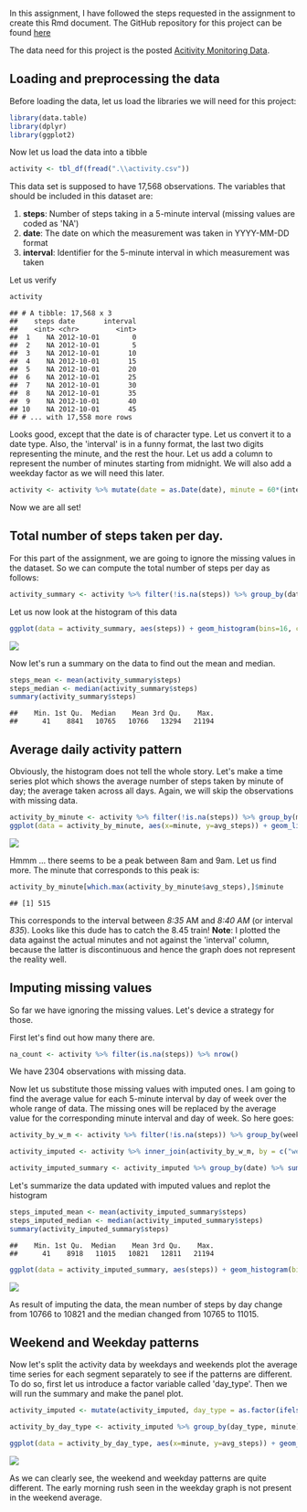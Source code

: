 In this assignment, I have followed the steps requested in the assignment to create this Rmd document. The GitHub repository for this project can be found [here](https://github.com/mvaidhy/RepData_PeerAssessment1)

The data need for this project is the posted [Acitivity Monitoring Data](https://d396qusza40orc.cloudfront.net/repdata%2Fdata%2Factivity.zip).

Loading and preprocessing the data
----------------------------------

Before loading the data, let us load the libraries we will need for this project:

``` r
library(data.table)
library(dplyr)
library(ggplot2)
```

Now let us load the data into a tibble

``` r
activity <- tbl_df(fread(".\\activity.csv"))
```

This data set is supposed to have 17,568 observations. The variables that should be included in this dataset are:
1. **steps**: Number of steps taking in a 5-minute interval (missing values are coded as 'NA')
2. **date**: The date on which the measurement was taken in YYYY-MM-DD format
3. **interval**: Identifier for the 5-minute interval in which measurement was taken

Let us verify

``` r
activity
```

    ## # A tibble: 17,568 x 3
    ##    steps date       interval
    ##    <int> <chr>         <int>
    ##  1    NA 2012-10-01        0
    ##  2    NA 2012-10-01        5
    ##  3    NA 2012-10-01       10
    ##  4    NA 2012-10-01       15
    ##  5    NA 2012-10-01       20
    ##  6    NA 2012-10-01       25
    ##  7    NA 2012-10-01       30
    ##  8    NA 2012-10-01       35
    ##  9    NA 2012-10-01       40
    ## 10    NA 2012-10-01       45
    ## # ... with 17,558 more rows

Looks good, except that the date is of character type. Let us convert it to a date type. Also, the 'interval' is in a funny format, the last two digits representing the minute, and the rest the hour. Let us add a column to represent the number of minutes starting from midnight. We will also add a weekday factor as we will need this later.

``` r
activity <- activity %>% mutate(date = as.Date(date), minute = 60*(interval %/% 100) + interval %%100, weekday = as.factor(weekdays(date)))
```

Now we are all set!

Total number of steps taken per day.
------------------------------------

For this part of the assignment, we are going to ignore the missing values in the dataset. So we can compute the total number of steps per day as follows:

``` r
activity_summary <- activity %>% filter(!is.na(steps)) %>% group_by(date) %>% summarize(steps = sum(steps))
```

Let us now look at the histogram of this data

``` r
ggplot(data = activity_summary, aes(steps)) + geom_histogram(bins=16, color='darkblue', fill='lightblue') + labs(y = 'Number of Days') + scale_y_continuous(breaks=seq(0,12,2))
```

![](PA1_template_files/figure-markdown_github/unnamed-chunk-6-1.png)

Now let's run a summary on the data to find out the mean and median.

``` r
steps_mean <- mean(activity_summary$steps)
steps_median <- median(activity_summary$steps)
summary(activity_summary$steps)
```

    ##    Min. 1st Qu.  Median    Mean 3rd Qu.    Max. 
    ##      41    8841   10765   10766   13294   21194

Average daily activity pattern
------------------------------

Obviously, the histogram does not tell the whole story. Let's make a time series plot which shows the average number of steps taken by minute of day; the average taken across all days. Again, we will skip the observations with missing data.

``` r
activity_by_minute <- activity %>% filter(!is.na(steps)) %>% group_by(minute) %>% summarize(avg_steps = mean(steps))
ggplot(data = activity_by_minute, aes(x=minute, y=avg_steps)) + geom_line(color="darkblue") + scale_x_continuous(breaks=seq(0,1440,120)) + labs(x="Minutes", y="Avg. Steps")
```

![](PA1_template_files/figure-markdown_github/unnamed-chunk-8-1.png)

Hmmm ... there seems to be a peak between 8am and 9am. Let us find more. The minute that corresponds to this peak is:

``` r
activity_by_minute[which.max(activity_by_minute$avg_steps),]$minute
```

    ## [1] 515

This corresponds to the interval between *8:35* AM and *8:40 AM* (or interval *835*). Looks like this dude has to catch the 8.45 train!
**Note**: I plotted the data against the actual minutes and not against the 'interval' column, because the latter is discontinuous and hence the graph does not represent the reality well.

Imputing missing values
-----------------------

So far we have ignoring the missing values. Let's device a strategy for those.

First let's find out how many there are.

``` r
na_count <- activity %>% filter(is.na(steps)) %>% nrow()
```

We have 2304 observations with missing data.

Now let us substitute those missing values with imputed ones. I am going to find the average value for each 5-minute interval by day of week over the whole range of data. The missing ones will be replaced by the average value for the corresponding minute interval and day of week. So here goes:

``` r
activity_by_w_m <- activity %>% filter(!is.na(steps)) %>% group_by(weekday, minute) %>% summarize(avg_steps = mean(steps))

activity_imputed <- activity %>% inner_join(activity_by_w_m, by = c("weekday", "minute")) %>% mutate(steps = ifelse(is.na(steps), avg_steps, steps))

activity_imputed_summary <- activity_imputed %>% group_by(date) %>% summarize(steps = sum(steps))
```

Let's summarize the data updated with imputed values and replot the histogram

``` r
steps_imputed_mean <- mean(activity_imputed_summary$steps)
steps_imputed_median <- median(activity_imputed_summary$steps)
summary(activity_imputed_summary$steps)
```

    ##    Min. 1st Qu.  Median    Mean 3rd Qu.    Max. 
    ##      41    8918   11015   10821   12811   21194

``` r
ggplot(data = activity_imputed_summary, aes(steps)) + geom_histogram(bins=16, color='darkblue', fill='lightblue') + labs(y = 'Number of Days') + scale_y_continuous(breaks=seq(0,12,2))
```

![](PA1_template_files/figure-markdown_github/unnamed-chunk-12-1.png)

As result of imputing the data, the mean number of steps by day change from 10766 to 10821 and the median changed from 10765 to 11015.

Weekend and Weekday patterns
----------------------------

Now let's split the activity data by weekdays and weekends plot the average time series for each segment separately to see if the patterns are different. To do so, first let us introduce a factor variable called 'day\_type'. Then we will run the summary and make the panel plot.

``` r
activity_imputed <- mutate(activity_imputed, day_type = as.factor(ifelse(weekday %in% c("Saturday", "Sunday"), "Weekend", "Weekday")))

activity_by_day_type <- activity_imputed %>% group_by(day_type, minute) %>% summarize(avg_steps = mean(steps))

ggplot(data = activity_by_day_type, aes(x=minute, y=avg_steps)) + geom_line(color="darkblue") + scale_x_continuous(breaks=seq(0,1440,120)) + labs(x="Minutes", y="Avg. Steps") + facet_wrap(~ day_type, nrow=2)
```

![](PA1_template_files/figure-markdown_github/unnamed-chunk-13-1.png)

As we can clearly see, the weekend and weekday patterns are quite different. The early morning rush seen in the weekday graph is not present in the weekend average.
